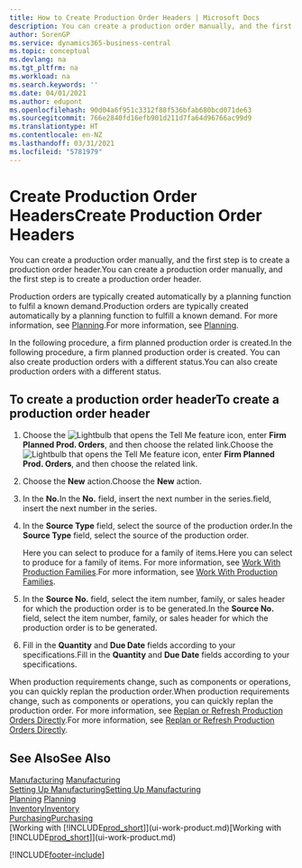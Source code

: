 ```yaml
---
title: How to Create Production Order Headers | Microsoft Docs
description: You can create a production order manually, and the first step is to create a production order header.
author: SorenGP
ms.service: dynamics365-business-central
ms.topic: conceptual
ms.devlang: na
ms.tgt_pltfrm: na
ms.workload: na
ms.search.keywords: ''
ms.date: 04/01/2021
ms.author: edupont
ms.openlocfilehash: 90d04a6f951c3312f88f536bfab680bcd071de63
ms.sourcegitcommit: 766e2840fd16efb901d211d7fa64d96766ac99d9
ms.translationtype: HT
ms.contentlocale: en-NZ
ms.lasthandoff: 03/31/2021
ms.locfileid: "5781979"
---
```

# <a name="create-production-order-headers"></a><span data-ttu-id="7c45c-103">Create Production Order Headers</span><span class="sxs-lookup"><span data-stu-id="7c45c-103">Create Production Order Headers</span></span>
<span data-ttu-id="7c45c-104">You can create a production order manually, and the first step is to create a production order header.</span><span class="sxs-lookup"><span data-stu-id="7c45c-104">You can create a production order manually, and the first step is to create a production order header.</span></span>

<span data-ttu-id="7c45c-105">Production orders are typically created automatically by a planning function to fulfil a known demand.</span><span class="sxs-lookup"><span data-stu-id="7c45c-105">Production orders are typically created automatically by a planning function to fulfill a known demand.</span></span> <span data-ttu-id="7c45c-106">For more information, see [Planning](production-planning.md).</span><span class="sxs-lookup"><span data-stu-id="7c45c-106">For more information, see [Planning](production-planning.md).</span></span>   

<span data-ttu-id="7c45c-107">In the following procedure, a firm planned production order is created.</span><span class="sxs-lookup"><span data-stu-id="7c45c-107">In the following procedure, a firm planned production order is created.</span></span> <span data-ttu-id="7c45c-108">You can also create production orders with a different status.</span><span class="sxs-lookup"><span data-stu-id="7c45c-108">You can also create production orders with a different status.</span></span>  

## <a name="to-create-a-production-order-header"></a><span data-ttu-id="7c45c-109">To create a production order header</span><span class="sxs-lookup"><span data-stu-id="7c45c-109">To create a production order header</span></span>  
1.  <span data-ttu-id="7c45c-110">Choose the ![Lightbulb that opens the Tell Me feature](media/ui-search/search_small.png "Tell me what you want to do") icon, enter **Firm Planned Prod. Orders**, and then choose the related link.</span><span class="sxs-lookup"><span data-stu-id="7c45c-110">Choose the ![Lightbulb that opens the Tell Me feature](media/ui-search/search_small.png "Tell me what you want to do") icon, enter **Firm Planned Prod. Orders**, and then choose the related link.</span></span>  
2.  <span data-ttu-id="7c45c-111">Choose the **New** action.</span><span class="sxs-lookup"><span data-stu-id="7c45c-111">Choose the **New** action.</span></span>  
3.  <span data-ttu-id="7c45c-112">In the **No.**</span><span class="sxs-lookup"><span data-stu-id="7c45c-112">In the **No.**</span></span> <span data-ttu-id="7c45c-113">field, insert the next number in the series.</span><span class="sxs-lookup"><span data-stu-id="7c45c-113">field, insert the next number in the series.</span></span>  
4.  <span data-ttu-id="7c45c-114">In the **Source Type** field, select the source of the production order.</span><span class="sxs-lookup"><span data-stu-id="7c45c-114">In the **Source Type** field, select the source of the production order.</span></span>

    <span data-ttu-id="7c45c-115">Here you can select to produce for a family of items.</span><span class="sxs-lookup"><span data-stu-id="7c45c-115">Here you can select to produce for a family of items.</span></span> <span data-ttu-id="7c45c-116">For more information, see [Work With Production Families](production-how-work-family.md).</span><span class="sxs-lookup"><span data-stu-id="7c45c-116">For more information, see [Work With Production Families](production-how-work-family.md).</span></span>
5.  <span data-ttu-id="7c45c-117">In the **Source No.** field, select the item number, family, or sales header for which the production order is to be generated.</span><span class="sxs-lookup"><span data-stu-id="7c45c-117">In the **Source No.** field, select the item number, family, or sales header for which the production order is to be generated.</span></span>  
6.  <span data-ttu-id="7c45c-118">Fill in the **Quantity** and **Due Date** fields according to your specifications.</span><span class="sxs-lookup"><span data-stu-id="7c45c-118">Fill in the **Quantity** and **Due Date** fields according to your specifications.</span></span>  

<span data-ttu-id="7c45c-119">When production requirements change, such as components or operations, you can quickly replan the production order.</span><span class="sxs-lookup"><span data-stu-id="7c45c-119">When production requirements change, such as components or operations, you can quickly replan the production order.</span></span> <span data-ttu-id="7c45c-120">For more information, see [Replan or Refresh Production Orders Directly](production-how-to-replan-refresh-production-orders.md).</span><span class="sxs-lookup"><span data-stu-id="7c45c-120">For more information, see [Replan or Refresh Production Orders Directly](production-how-to-replan-refresh-production-orders.md).</span></span> 

## <a name="see-also"></a><span data-ttu-id="7c45c-121">See Also</span><span class="sxs-lookup"><span data-stu-id="7c45c-121">See Also</span></span>  
<span data-ttu-id="7c45c-122">[Manufacturing](production-manage-manufacturing.md)  </span><span class="sxs-lookup"><span data-stu-id="7c45c-122">[Manufacturing](production-manage-manufacturing.md)  </span></span>  
[<span data-ttu-id="7c45c-123">Setting Up Manufacturing</span><span class="sxs-lookup"><span data-stu-id="7c45c-123">Setting Up Manufacturing</span></span>](production-configure-production-processes.md)  
<span data-ttu-id="7c45c-124">[Planning](production-planning.md)    </span><span class="sxs-lookup"><span data-stu-id="7c45c-124">[Planning](production-planning.md)    </span></span>  
[<span data-ttu-id="7c45c-125">Inventory</span><span class="sxs-lookup"><span data-stu-id="7c45c-125">Inventory</span></span>](inventory-manage-inventory.md)  
[<span data-ttu-id="7c45c-126">Purchasing</span><span class="sxs-lookup"><span data-stu-id="7c45c-126">Purchasing</span></span>](purchasing-manage-purchasing.md)  
<span data-ttu-id="7c45c-127">[Working with [!INCLUDE[prod_short](includes/prod_short.md)]](ui-work-product.md)</span><span class="sxs-lookup"><span data-stu-id="7c45c-127">[Working with [!INCLUDE[prod_short](includes/prod_short.md)]](ui-work-product.md)</span></span>


[!INCLUDE[footer-include](includes/footer-banner.md)]